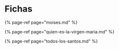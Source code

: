 # Fichas

{% page-ref page="moises.md" %}

{% page-ref page="quien-es-la-virgen-maria.md" %}

{% page-ref page="todos-los-santos.md" %}
